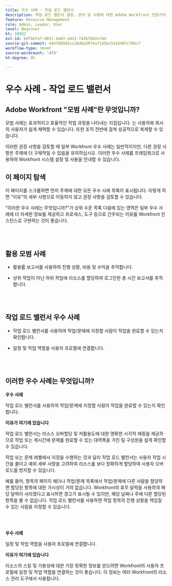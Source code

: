 ```yaml
---
title: 우수 사례 - 작업 로드 밸런서
description: 작업 로드 밸런서 설정, 관리 및 사용에 대한 Adobe Workfront 전문가의 우수 사례 권장 사항을 살펴보십시오.
feature: Resource Management
role: Admin, Leader, User
level: Beginner
kt: 10932
exl-id: b0fbbfa7-0851-4a83-a933-742bfb02e7dd
source-git-commit: 444f059d3cc26d8e3074a7145bc5419407c786cf
workflow-type: tm+mt
source-wordcount: '473'
ht-degree: 0%

---
```


# 우수 사례 - 작업 로드 밸런서

## Adobe Workfront &quot;모범 사례&quot;란 무엇입니까?

모범 사례는 효과적이고 효율적인 작업 과정을 나타내는 지침입니다. 는 사용자와 회사의 사용자가 쉽게 채택할 수 있습니다. 또한 조직 전반에 걸쳐 성공적으로 복제할 수 있습니다.

이러한 권장 사항을 검토할 때 일부 Workfront 우수 사례는 일반적이지만, 다른 권장 사항은 주제에 더 구체적일 수 있음을 유의하십시오. 이러한 우수 사례를 프레임워크로 사용하여 Workfront 시스템 설정 및 사용을 안내할 수 있습니다.

## 이 페이지 탐색

이 페이지를 스크롤하면 먼저 주제에 대한 모든 우수 사례 목록이 표시됩니다. 이렇게 하면 &quot;이유&quot;의 세부 사항으로 이동하지 않고 권장 사항을 검토할 수 있습니다.

&quot;이러한 우수 사례는 무엇입니까?&quot;가 상위 수준 목록 다음에 있는 영역은 일부 우수 사례에 더 자세한 정보를 제공하고 프로세스, 도구 등으로 간주되는 이유를 Workfront 인스턴스로 구현하는 것이 좋습니다.

</br>
</br>

## 활용 모범 사례

* 활용률 보고서를 사용하여 진행 상황, 비용 및 수익을 추적합니다.

* 상위 작업이 아닌 하위 작업에 리소스를 할당하여 로그인한 총 시간 보고서를 추적합니다.

</br>
</br>


## 작업 로드 밸런서 우수 사례

* 작업 로드 밸런서를 사용하여 작업/문제에 지정할 사람이 작업을 완료할 수 있는지 확인합니다.

* 일정 및 작업 역할을 사용자 프로필에 연결합니다.

</br>
</br>


## 이러한 우수 사례는 무엇입니까?

**우수 사례**

작업 로드 밸런서를 사용하여 작업/문제에 지정할 사람이 작업을 완료할 수 있는지 확인합니다.



**이유가 여기에 있습니다**

작업 로드 밸런서는 리소스 오버할당 및 저활용도에 대한 명확한 시각적 매핑을 제공하므로 작업 또는 제시간에 문제를 완료할 수 있는 대역폭을 가진 팀 구성원을 쉽게 확인할 수 있습니다.



작업 또는 문제 레벨에서 지정을 수행하는 것과 달리 작업 로드 밸런서는 사용자 작업 시간을 줄이고 예외 세부 사항을 고려하여 리소스를 보다 정확하게 할당하여 사용자 오버로드를 방지할 수 있습니다.



예를 들어, 항목의 페이지 헤더나 작업/문제 목록에서 작업/문제에 다른 사람을 할당하면 할당된 항목에 대한 가시성이 거의 없습니다. Workfront의 휴무 달력을 사용하여 해당 달력이 사라졌다고 표시하면 경고가 표시될 수 있지만, 해당 날짜나 주에 다른 할당된 항목을 볼 수 없습니다. 작업 로드 밸런서를 사용하면 작업 항목의 진행 상황을 책임질 수 있는 사람을 지정할 수 있습니다.


</br>
</br>

**우수 사례**

일정 및 작업 역할을 사용자 프로필에 연결합니다.



**이유가 여기에 있습니다**

리소스의 스킬 및 가용성에 대한 가장 정확한 정보를 얻으려면 Workfront의 사용자 프로필에 일정 및 작업 역할을 연결하는 것이 좋습니다. 이 정보는 여러 Workfront의 리소스 관리 도구에서 사용됩니다.
